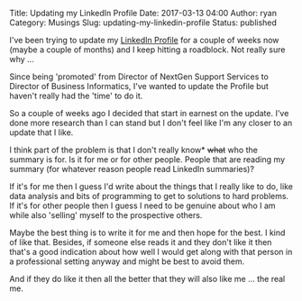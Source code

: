 Title: Updating my LinkedIn Profile
Date: 2017-03-13 04:00
Author: ryan
Category: Musings
Slug: updating-my-linkedin-profile
Status: published

I've been trying to update my [LinkedIn Profile](https://www.linkedin.com/in/ryan-cheley/) for a couple of weeks now (maybe a couple of months) and I keep hitting a roadblock. Not really sure why ...

Since being 'promoted' from Director of NextGen Support Services to Director of Business Informatics, I've wanted to update the Profile but haven't really had the 'time' to do it.

So a couple of weeks ago I decided that start in earnest on the update. I've done more research than I can stand but I don't feel like I'm any closer to an update that I like.

I think part of the problem is that I don't really know\* ~~what~~ who the summary is for. Is it for me or for other people. People that are reading my summary (for whatever reason people read LinkedIn summaries)?

If it's for me then I guess I'd write about the things that I really like to do, like data analysis and bits of programming to get to solutions to hard problems. If it's for other people then I guess I need to be genuine about who I am while also 'selling' myself to the prospective others.

Maybe the best thing is to write it for me and then hope for the best. I kind of like that. Besides, if someone else reads it and they don't like it then that's a good indication about how well I would get along with that person in a professional setting anyway and might be best to avoid them.

And if they do like it then all the better that they will also like me ... the real me.

